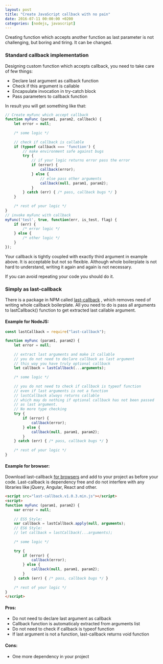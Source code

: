 ```yaml
---
layout: post
title: "Create JavaScript callback with no pain"
date: 2016-07-11 00:00:00 +0200
categories: [nodejs, javascript]
---
```


Creating function which accepts another function as last parameter is not challenging,
but boring and tiring. It can be changed.

### Standard callback implementation
Designing custom function which accepts callback, you need to take care of few things:

* Declare last argument as callback function
* Check if this argument is callable
* Encapsulate invocation in try-catch block
* Pass parameters to callback function

In result you will get something like that:

```javascript
// Create myFunc which accept callback
function myFunc (param1, param2, callback) {
    let error = null;
    
    /* some logic */
    
    // check if callback is callable
    if (typeof callback === 'function') {
        // make environment safe against bugs
        try {
            // if your logic returns error pass the error
            if (error) {
                callback(error);
            } else {
                // else pass other arguments
                callback(null, param1, param2);
            }
        } catch (err) { /* pass, callback bugs */ }
    }
    
    /* rest of your logic */
}
// invoke myFunc with callback
myFunc('test', true, function(err, is_test, flag) {
    if (err) {
        /* error logic */
    } else {
        /* other logic */
    }
});
```

Your callback is tightly coupled with exactly third argument in example above.
It is acceptable but not so flexible. Although whole boilerplate is not hard to
understand, writing it again and again is not necessary.

If you can avoid repeating your code you should do it.

### Simply as last-callback
There is a package in NPM called [last-callback]({{site.url}}/npm/last-callback) ,
which removes need of writing whole callback boilerplate. All you need to do is pass all arguments
to lastCallback() function to get extracted last callable argument.

#### Example for NodeJS:
```javascript
const lastCallback = require("last-callback");

function myFunc (param1, param2) {
    let error = null;
    
    // extract last arguments and make it callable
    // you do not need to declare callback as last argument
    // this way you have truly optional callback
    let callback = lastCallback(...arguments);
    
    /* some logic */
    
    // you do not need to check if callback is typeof function
    // even if last arguments is not a function
    // lastCallback always returns callable
    // which may do nothing if optional callback has not been passed
    // as last argument.
    // No more type checking
    try {
        if (error) {
            callback(error);
        } else {
            callback(null, param1, param2);
        }
    } catch (err) { /* pass, callback bugs */ }
   
    /* rest of your logic */
}
```

#### Example for browser:
Download last-callback [for browsers](https://github.com/pawelzny/last-callback/tree/master/browser)
and add to your project as before your code.
Last-callback is dependency free and do not interfere with any libraries like jQuery, Angular, React and other.

```html
<script src="last-callback.v1.0.3.min.js"></script>
<script>
function myFunc (param1, param2) {
    var error = null;
    
    // ES5 Style:
    var callback = lastCallback.apply(null, arguments);
    // ES6 Style:
    // let callback = lastCallback(...arguments);
    
    /* some logic */
    
    try {
        if (error) {
            callback(error);
        } else {
            callback(null, param1, param2);
        }
    } catch (err) { /* pass, callback bugs */ }
   
    /* rest of your logic */
}
</script>
```

#### Pros:

* Do not need to declare last argument as callback
* Callback function is automaticaly extracted from arguments list
* Do not need to check if callback is typeof function
* If last argument is not a function, last-callback returns void function

#### Cons:

* One more dependency in your project
